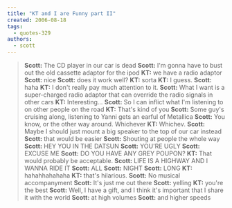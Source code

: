 ```yaml
---
title: "KT and I are Funny part II"
created: 2006-08-18
tags: 
  - quotes-329
authors: 
  - scott
---
```


> **Scott:** The CD player in our car is dead **Scott:** I'm gonna have to bust out the old cassette adaptor for the ipod **KT:** we have a radio adaptor **Scott:** nice **Scott:** does it work well? **KT:** sorta **KT:** I guess. **Scott:** haha **KT:** I don't really pay much attention to it. **Scott:** What I want is a super-charged radio adaptor that can override the radio signals in other cars **KT:** Interesting... **Scott:** So I can inflict what I'm listening to on other people on the road **KT:** That's kind of you **Scott:** Some guy's cruising along, listening to Yanni gets an earful of Metallica **Scott:** You know, or the other way around. Whichever **KT:** Whichev. **Scott:** Maybe I should just mount a big speaker to the top of our car instead **Scott:** that would be easier **Scott:** Shouting at people the whole way **Scott:** HEY YOU IN THE DATSUN **Scott:** YOU'RE UGLY **Scott:** EXCUSE ME **Scott:** DO YOU HAVE ANY GREY POUPON? **KT:** That would probably be acceptable. **Scott:** LIFE IS A HIGHWAY AND I WANNA RIDE IT **Scott:** ALL **Scott:** NIGHT **Scott:** LONG **KT:** hahahhahahaha **KT:** that's hilarious. **Scott:** No musical accompanyment **Scott:** It's just me out there **Scott:** yelling **KT:** you're the best **Scott:** Well, I have a gift, and I think it's important that I share it with the world **Scott:** at high volumes **Scott:** and higher speeds
